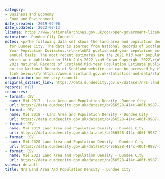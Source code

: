 ```yaml
---
category:
- Business and Economy
- Food and Environment
date_created: '2019-02-06'
date_updated: '2022-07-13'
license: https://www.nationalarchives.gov.uk/doc/open-government-licence/version/3/
maintainer: Dundee City Council
notes: <p>The following data set shows the land area and population density estimate
  for Dundee City. The data is sourced from National Records of Scotland (NRS) Mid
  Year Population Estimates.\r\n\r\nNRS publish mid year population estimates on an
  annual basis. The most recent estimates are the 2021 Mid year population estimates
  which were published on 13th July 2022 \xa9 Crown Copyright 2022\r\n\r\nThe full
  2021 National Records of Scotland Mid-Year Population Estimate publication is available
  on the National Records of Scotland website and can be accessed by clicking on the
  link below:\r\nhttps://www.nrscotland.gov.uk/statistics-and-data/statistics/statistics-by-theme/population/population-estimates/mid-year-population-estimates/mid-2021\r\n</p>
organization: Dundee City Council
original_dataset_link: https://data.dundeecity.gov.uk/dataset/nrs-land-area-and-population-density-dundee-city
records: null
resources:
- format: CSV
  name: Mid 2017 - Land Area and Population Density -Dundee City
  url: https://data.dundeecity.gov.uk/dataset/b4956528-414c-406f-9987-16aac95d3519/resource/93295fe7-a748-420e-a777-a38bc7cfe2e0/download/dundee_mid17_population_density.csv
- format: CSV
  name: Mid 2018 - Land Area and Population Density - Dundee City
  url: https://data.dundeecity.gov.uk/dataset/b4956528-414c-406f-9987-16aac95d3519/resource/f470f1f6-ea3d-42eb-b7a0-54766dc1b454/download/population_density18.csv
- format: CSV
  name: Mid 2019 Land Area and Population Density - Dundee City
  url: https://data.dundeecity.gov.uk/dataset/b4956528-414c-406f-9987-16aac95d3519/resource/0e304651-a519-4916-b1bb-afb61e56647d/download/mid2019_land-area-and-population-density.csv
- format: CSV
  name: Mid 2020 Land Area and Population Density - Dundee City
  url: https://data.dundeecity.gov.uk/dataset/b4956528-414c-406f-9987-16aac95d3519/resource/d08ddf15-9908-4c6f-842d-1262f2e09cef/download/2020_population_density.csv
- format: CSV
  name: Mid 2021 Land Area and Population Density - Dundee City
  url: https://data.dundeecity.gov.uk/dataset/b4956528-414c-406f-9987-16aac95d3519/resource/535ad582-68e7-4985-826c-ba2c51ad3dc1/download/2021_population_land_density-dundeecity.csv
schema: default
title: Nrs Land Area And Population Density - Dundee City
---
```

